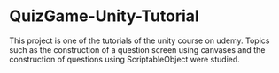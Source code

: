 # QuizGame-Unity-Tutorial
This project is one of the tutorials of the unity course on udemy. Topics such as the construction of a question screen using canvases and the construction of questions using ScriptableObject were studied.
